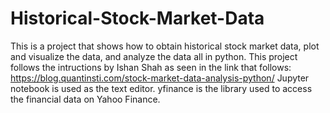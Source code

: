 # Historical-Stock-Market-Data
This is a project that shows how to obtain historical stock market data, plot and visualize the data, and analyze the data all in python. 
This project follows the intructions by Ishan Shah as seen in the link that follows: https://blog.quantinsti.com/stock-market-data-analysis-python/
Jupyter notebook is used as the text editor. yfinance is the library used to access the financial data on Yahoo Finance. 
